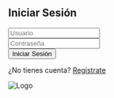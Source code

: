 <!DOCTYPE html>
<html lang="es">
<head>
    <meta charset="UTF-8">
    <meta name="viewport" content="width=device-width, initial-scale=1.0">
    <title>Iniciar Sesión</title>
    <link rel="stylesheet" href="Styles.css">
</head>
<body>
    <div class="login-container">
        <div class="login-box">
            <h2>Iniciar Sesión</h2>
            <form action="Login.aspx" method="post">
                <div class="textbox">
                    <input type="text" name="username" placeholder="Usuario" required>
                </div>
                <div class="textbox">
                    <input type="password" name="password" placeholder="Contraseña" required>
                </div>
                <button type="submit" class="btn">Iniciar Sesión</button>
            </form>
            <p>¿No tienes cuenta? <a href="Register.aspx">Regístrate</a></p>
        </div>
        <div class="login-logo">
            <img src="logo.png" alt="Logo" class="logo">
        </div>
    </div>
</body>
</html>
